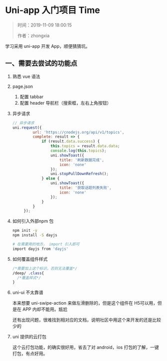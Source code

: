 # Uni-app 入门项目 Time

> 时间：2019-11-09 18:00:15
>
> 作者：zhongxia

学习采用 uni-app 开发 App，顺便猜猜坑。



## 一、需要去尝试的功能点

1. 熟悉 vue 语法

2. page.json 
   1. 配置 tabbar
   2. 配置 header 导航栏（搜索框，左右上角按钮）

3. 异步请求

   ```js
   // 异步请求
   uni.request({
   			url: 'https://cnodejs.org/api/v1/topics',
   			complete: result => {
   				if (result.data.success) {
   					this.topics = result.data.data;
   					console.log(this.topics);
   					uni.showToast({
   						title: '刷新数据完成',
   						icon: 'none'
   					});
   					uni.stopPullDownRefresh();
   				} else {
   					uni.showToast({
   						title: '获取话题列表失败',
   						icon: 'none'
   					});
   				}
   			}
   		});
   ```

   

4. 如何引入外部npm 包

   ```bash
   npm init -y
   npm install -S dayjs
   
   # 在需要用的地方， import 引入即可
   import dayjs from 'dayjs'
   ```

   

5. 如何覆盖组件样式

   ```css
   /*需要加上这个标识，否则无法覆盖*/
   /deep/ .class{
     /*覆盖样式*/
   }
   ```

6. uni-ui 不太靠谱

   本来想要 uni-swipe-action 来做左滑删除的，但是这个组件在 H5可以用，但是在 APP 内却不能用。尴尬

   还有出现问题，很难找到相对应的文档，说明社区中用这个来开发的还是比较少的

7. uni 提供的云打包

   这个云打包功能，的确实很好用，省去了对 android，ios 打包的了解，一键打包，有点好用。
